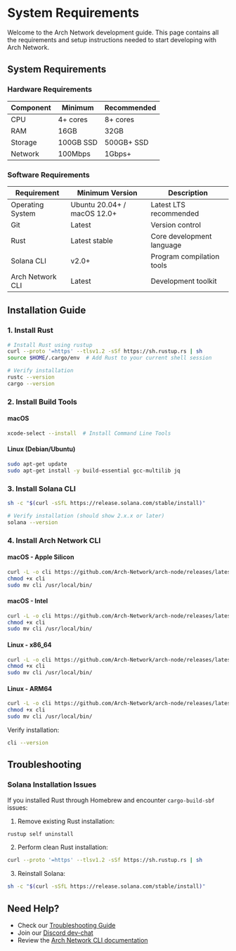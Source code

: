 # System Requirements

Welcome to the Arch Network development guide. This page contains all the requirements and setup instructions needed to start developing with Arch Network.

## System Requirements

### Hardware Requirements
| Component | Minimum | Recommended |
|-----------|---------|-------------|
| CPU | 4+ cores | 8+ cores |
| RAM | 16GB | 32GB |
| Storage | 100GB SSD | 500GB+ SSD |
| Network | 100Mbps | 1Gbps+ |

### Software Requirements
| Requirement | Minimum Version | Description |
|------------|----------------|-------------|
| Operating System | Ubuntu 20.04+ / macOS 12.0+ | Latest LTS recommended |
| Git | Latest | Version control |
| Rust | Latest stable | Core development language |
| Solana CLI | v2.0+ | Program compilation tools |
| Arch Network CLI | Latest | Development toolkit |

## Installation Guide

### 1. Install Rust
```bash
# Install Rust using rustup
curl --proto '=https' --tlsv1.2 -sSf https://sh.rustup.rs | sh
source $HOME/.cargo/env  # Add Rust to your current shell session

# Verify installation
rustc --version
cargo --version
```

### 2. Install Build Tools

#### macOS
```bash
xcode-select --install  # Install Command Line Tools
```

#### Linux (Debian/Ubuntu)
```bash
sudo apt-get update
sudo apt-get install -y build-essential gcc-multilib jq
```

### 3. Install Solana CLI
```bash
sh -c "$(curl -sSfL https://release.solana.com/stable/install)"

# Verify installation (should show 2.x.x or later)
solana --version
```

### 4. Install Arch Network CLI

<div class="platform-select">
<div class="platform-option">
<h4>macOS - Apple Silicon</h4>

```bash
curl -L -o cli https://github.com/Arch-Network/arch-node/releases/latest/download/cli-aarch64-apple-darwin
chmod +x cli
sudo mv cli /usr/local/bin/
```
</div>

<div class="platform-option">
<h4>macOS - Intel</h4>

```bash
curl -L -o cli https://github.com/Arch-Network/arch-node/releases/latest/download/cli-x86_64-apple-darwin
chmod +x cli
sudo mv cli /usr/local/bin/
```
</div>

<div class="platform-option">
<h4>Linux - x86_64</h4>

```bash
curl -L -o cli https://github.com/Arch-Network/arch-node/releases/latest/download/cli-x86_64-unknown-linux-gnu
chmod +x cli
sudo mv cli /usr/local/bin/
```
</div>

<div class="platform-option">
<h4>Linux - ARM64</h4>

```bash
curl -L -o cli https://github.com/Arch-Network/arch-node/releases/latest/download/cli-aarch64-unknown-linux-gnu
chmod +x cli
sudo mv cli /usr/local/bin/
```
</div>
</div>

Verify installation:
```bash
cli --version
```

## Troubleshooting

### Solana Installation Issues

If you installed Rust through Homebrew and encounter `cargo-build-sbf` issues:

1. Remove existing Rust installation:
```bash
rustup self uninstall
```

2. Perform clean Rust installation:
```bash
curl --proto '=https' --tlsv1.2 -sSf https://sh.rustup.rs | sh
```

3. Reinstall Solana:
```bash
sh -c "$(curl -sSfL https://release.solana.com/stable/install)"
```

## Need Help?

- Check our [Troubleshooting Guide](troubleshooting.md)
- Join our [Discord dev-chat](https://discord.com/channels/1241112027963986001/1270921925991989268)
- Review the [Arch Network CLI documentation](https://github.com/arch-network/arch-node/releases)
